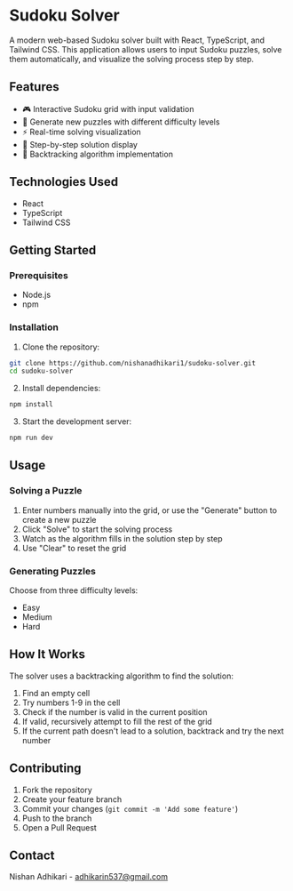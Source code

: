 # Sudoku Solver

A modern web-based Sudoku solver built with React, TypeScript, and Tailwind CSS. This application allows users to input Sudoku puzzles, solve them automatically, and visualize the solving process step by step.


## Features

- 🎮 Interactive Sudoku grid with input validation
- 🎲 Generate new puzzles with different difficulty levels
- ⚡ Real-time solving visualization
- 🔄 Step-by-step solution display
- 🧮 Backtracking algorithm implementation

## Technologies Used

- React
- TypeScript
- Tailwind CSS

## Getting Started

### Prerequisites

- Node.js
- npm

### Installation

1. Clone the repository:
```bash
git clone https://github.com/nishanadhikari1/sudoku-solver.git
cd sudoku-solver
```

2. Install dependencies:
```bash
npm install
```

3. Start the development server:
```bash
npm run dev
```

## Usage

### Solving a Puzzle

1. Enter numbers manually into the grid, or use the "Generate" button to create a new puzzle
2. Click "Solve" to start the solving process
3. Watch as the algorithm fills in the solution step by step
4. Use "Clear" to reset the grid

### Generating Puzzles

Choose from three difficulty levels:
- Easy
- Medium
- Hard

## How It Works

The solver uses a backtracking algorithm to find the solution:

1. Find an empty cell
2. Try numbers 1-9 in the cell
3. Check if the number is valid in the current position
4. If valid, recursively attempt to fill the rest of the grid
5. If the current path doesn't lead to a solution, backtrack and try the next number

## Contributing

1. Fork the repository
2. Create your feature branch
3. Commit your changes (`git commit -m 'Add some feature'`)
4. Push to the branch 
5. Open a Pull Request

## Contact

Nishan Adhikari - adhikarin537@gmail.com
